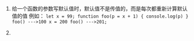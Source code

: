 1.  给一个函数的参数写默认值时，默认值不是传值的，而是每次都重新计算默认值的值
    例如：
    	  ```
    	  let x = 99;
    	  function foo(p = x + 1)
    	  {
    	  	console.log(p)
    	  }
    	  foo() --->100
    	  x = 200
    	  foo() --->201;
    	  ```

2.  